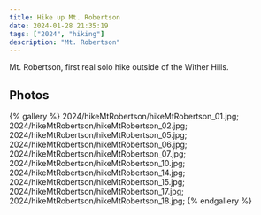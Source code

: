 ```yaml
---
title: Hike up Mt. Robertson
date: 2024-01-28 21:35:19
tags: ["2024", "hiking"]
description: "Mt. Robertson"
---
```


Mt. Robertson, first real solo hike outside of the Wither Hills. 

## Photos

{% gallery %}
2024/hikeMtRobertson/hikeMtRobertson_01.jpg;
2024/hikeMtRobertson/hikeMtRobertson_02.jpg;
2024/hikeMtRobertson/hikeMtRobertson_05.jpg;
2024/hikeMtRobertson/hikeMtRobertson_06.jpg;
2024/hikeMtRobertson/hikeMtRobertson_07.jpg;
2024/hikeMtRobertson/hikeMtRobertson_10.jpg;
2024/hikeMtRobertson/hikeMtRobertson_14.jpg;
2024/hikeMtRobertson/hikeMtRobertson_15.jpg;
2024/hikeMtRobertson/hikeMtRobertson_17.jpg;
2024/hikeMtRobertson/hikeMtRobertson_18.jpg;
{% endgallery %}

